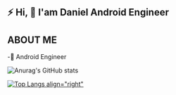## :zap: Hi, :wave: I'am Daniel Android Engineer

## ABOUT ME
-:iphone: Android Engineer

![Anurag's GitHub stats](https://github-readme-stats.vercel.app/api?username=Dannyk-kago&show_icons=true&theme=onedark)


[![Top Langs align="right"](https://github-readme-stats.vercel.app/api/top-langs/?username=Dannyk-kago&layout=compact)](https://github.com/anuraghazra/github-readme-stats)







